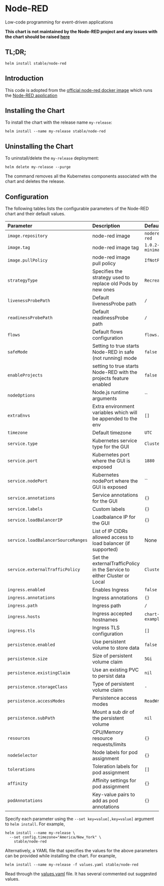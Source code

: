 # Node-RED

Low-code programming for event-driven applications

**This chart is not maintained by the Node-RED project and any issues with the chart should be raised [here](https://github.com/helm/charts/issues/new)**

## TL;DR;

```console
helm install stable/node-red
```

## Introduction

This code is adopted from the [official node-red docker image](https://hub.docker.com/r/nodered/node-red/) which runs the [Node-RED application](https://nodered.org/)

## Installing the Chart

To install the chart with the release name `my-release`:

```console
helm install --name my-release stable/node-red
```
## Uninstalling the Chart

To uninstall/delete the `my-release` deployment:

```console
helm delete my-release --purge
```

The command removes all the Kubernetes components associated with the chart and deletes the release.

## Configuration

The following tables lists the configurable parameters of the Node-RED chart and their default values.

| Parameter                          | Description                                                             | Default                   |
|:---------------------------------- |:----------------------------------------------------------------------- |:------------------------- |
| `image.repository`                 | node-red image                                                          | `nodered/node-red`        |
| `image.tag`                        | node-red image tag                                                      | `1.0.2-12-minimal`        |
| `image.pullPolicy`                 | node-red image pull policy                                              | `IfNotPresent`            |
| `strategyType`                     | Specifies the strategy used to replace old Pods by new ones             | `Recreate`                |
| `livenessProbePath`                | Default livenessProbe path                                              | `/`                       |
| `readinessProbePath`               | Default readinessProbe path                                             | `/`                       |
| `flows`                            | Default flows configuration                                             | `flows.json`              |
| `safeMode`                         | Setting to true starts Node-RED in safe (not running) mode              | `false`                   |
| `enableProjects`                   | setting to true starts Node-RED with the projects feature enabled       | `false`                   |
| `nodeOptions`                      | Node.js runtime arguments                                               | ``                        |
| `extraEnvs`                        | Extra environment variables which will be appended to the env           | `[]`                      |
| `timezone`                         | Default timezone                                                        | `UTC`                     |
| `service.type`                     | Kubernetes service type for the GUI                                     | `ClusterIP`               |
| `service.port`                     | Kubernetes port where the GUI is exposed                                | `1880`                    |
| `service.nodePort`                 | Kubernetes nodePort where the GUI is exposed                            | ``                        |
| `service.annotations`              | Service annotations for the GUI                                         | `{}`                      |
| `service.labels`                   | Custom labels                                                           | `{}`                      |
| `service.loadBalancerIP`           | Loadbalance IP for the GUI                                              | `{}`                      |
| `service.loadBalancerSourceRanges` | List of IP CIDRs allowed access to load balancer (if supported)         | None                      |
| `service.externalTrafficPolicy`    | Set the externalTrafficPolicy in the Service to either Cluster or Local | `Cluster`                 |
| `ingress.enabled`                  | Enables Ingress                                                         | `false`                   |
| `ingress.annotations`              | Ingress annotations                                                     | `{}`                      |
| `ingress.path`                     | Ingress path                                                            | `/`                       |
| `ingress.hosts`                    | Ingress accepted hostnames                                              | `chart-example.local`     |
| `ingress.tls`                      | Ingress TLS configuration                                               | `[]`                      |
| `persistence.enabled`              | Use persistent volume to store data                                     | `false`                   |
| `persistence.size`                 | Size of persistent volume claim                                         | `5Gi`                     |
| `persistence.existingClaim`        | Use an existing PVC to persist data                                     | `nil`                     |
| `persistence.storageClass`         | Type of persistent volume claim                                         | `-`                       |
| `persistence.accessModes`          | Persistence access modes                                                | `ReadWriteOnce`           |
| `persistence.subPath`              | Mount a sub dir of the persistent volume                                | `nil`                     |
| `resources`                        | CPU/Memory resource requests/limits                                     | `{}`                      |
| `nodeSelector`                     | Node labels for pod assignment                                          | `{}`                      |
| `tolerations`                      | Toleration labels for pod assignment                                    | `[]`                      |
| `affinity`                         | Affinity settings for pod assignment                                    | `{}`                      |
| `podAnnotations`                   | Key-value pairs to add as pod annotations                               | `{}`                      |

Specify each parameter using the `--set key=value[,key=value]` argument to `helm install`. For example,

```console
helm install --name my-release \
  --set config.timezone="America/New_York" \
    stable/node-red
```

Alternatively, a YAML file that specifies the values for the above parameters can be provided while installing the chart. For example,

```console
helm install --name my-release -f values.yaml stable/node-red
```

Read through the [values.yaml](values.yaml) file. It has several commented out suggested values.
